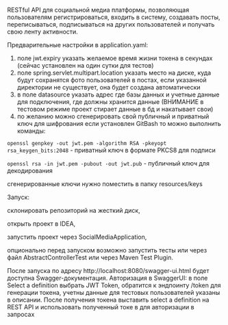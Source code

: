 RESTful API для социальной медиа платформы, позволяющая пользователям регистрироваться, входить в систему, создавать посты, переписываться, подписываться на других пользователей и получать свою ленту активности.

Предварительные настройки в application.yaml: 
1. поле jwt.expiry указать желаемое время жизни токена в секундах (сейчас установлен на один сутки для тестов)
2. поле spring.servlet.multipart.location указать место на диске, куда будут сохранятся фото пользователей в постах, если указанной директории не существует, она будет создана автоматически
3. в поле datasource указать адрес где базы данных и учетные данные для подключения, где должны хранится данные (ВНИМАНИЕ в тестовом режиме проект стирает данные в бд и накатывает свои)
4. по желанию можно сгенерировать свой публичный и приватный ключ для шифрования если установлен GitBash то можно выполнить команды:

`openssl genpkey -out jwt.pem -algorithm RSA -pkeyopt rsa_keygen_bits:2048` - приватный ключ в формате PKCS8 для подписи

`openssl rsa -in jwt.pem -pubout -out jwt.pub` - публичный ключ для декодирования

сгенерированные ключи нужно поместить в папку resources/keys


Запуск: 

склонировать репозиторий на жесткий диск, 

открыть проект в IDEA, 

запустить проект через SocialMediaApplication,

опционально перед запуском возможно запустить тесты или через файл AbstractControllerTest или через Maven Test Plugin.

После запуска по адресу http://localhost:8080/swagger-ui.html будет доступна Swagger-документация.
Авторизация в SwaggerUI: в поле Select a definition выбрать JWT Token, обратится к эндпоинту /token для генерации токена, учетны данные для тестовых пользователей указаны в описании.
После получения токена выставить select a definition на REST API и использовать полученный токе в для авторизации в запросах
